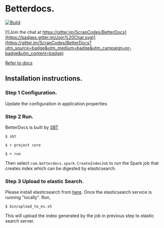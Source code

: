 # Betterdocs.

[![Build](https://travis-ci.org/ScrapCodes/BetterDocs.svg?branch=master)](https://travis-ci.org/ScrapCodes/BetterDocs/builds)

[![Join the chat at https://gitter.im/ScrapCodes/BetterDocs](https://badges.gitter.im/Join%20Chat.svg)](https://gitter.im/ScrapCodes/BetterDocs?utm_source=badge&utm_medium=badge&utm_campaign=pr-badge&utm_content=badge)

[Refer to docs](http://scrapcodes.github.io/BetterDocs/)

## Installation instructions.

### Step 1 Configuration.
Update the configuration in application.properties

### Step 2 Run.

BetterDocs is built by [SBT](http://www.scala-sbt.org/)

`$ sbt`

`$ > project core`

`$ > run`

Then select `com.betterdocs.spark.CreateIndexJob` to run the Spark job that creates index which can be digested by elasticsearch.

### Step 3 Upload to elastic Search.

Please install elasticsearch from [here](http://www.elasticsearch.org/overview/elkdownloads/).
Once the elasticsearch service is running "locally". Run,

`$ bin/upload_to_es.sh`

This will upload the index generated by the job in previous step to elastic search server.
